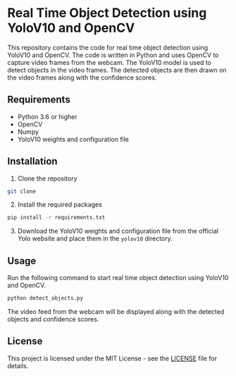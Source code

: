 # Real Time Object Detection using YoloV10 and OpenCV
This repository contains the code for real time object detection using YoloV10 and OpenCV. The code is written in Python and uses OpenCV to capture video frames from the webcam. The YoloV10 model is used to detect objects in the video frames. The detected objects are then drawn on the video frames along with the confidence scores.

## Requirements
- Python 3.6 or higher
- OpenCV
- Numpy
- YoloV10 weights and configuration file

## Installation
1. Clone the repository
```bash
git clone
```
2. Install the required packages
```bash
pip install -r requirements.txt
```
3. Download the YoloV10 weights and configuration file from the official Yolo website and place them in the `yolov10` directory.

## Usage
Run the following command to start real time object detection using YoloV10 and OpenCV.
```bash
python detect_objects.py
```
The video feed from the webcam will be displayed along with the detected objects and confidence scores.

## License
This project is licensed under the MIT License - see the [LICENSE](LICENSE) file for details.
